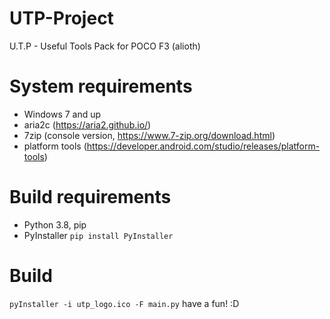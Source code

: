 # UTP-Project
U.T.P - Useful Tools Pack for POCO F3 (alioth)
# System requirements
- Windows 7 and up
- aria2c (https://aria2.github.io/)
- 7zip (console version, https://www.7-zip.org/download.html)
- platform tools (https://developer.android.com/studio/releases/platform-tools)
# Build requirements
- Python 3.8, pip
- PyInstaller `pip install PyInstaller`
# Build
`pyInstaller -i utp_logo.ico -F main.py`
have a fun! :D

